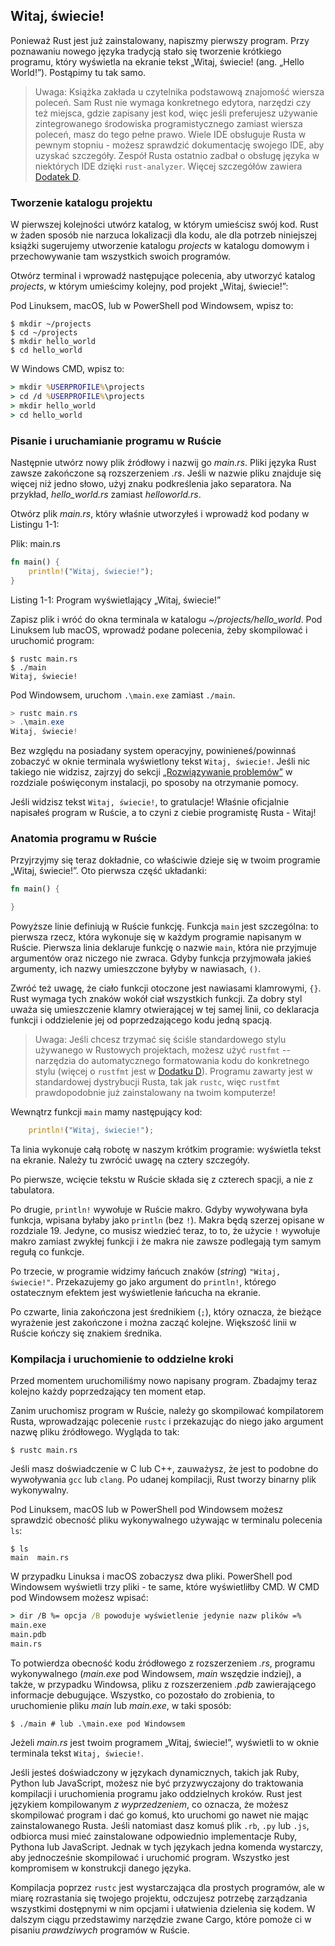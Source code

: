 ## Witaj, świecie!

Ponieważ Rust jest już zainstalowany, napiszmy pierwszy program. Przy
poznawaniu nowego języka tradycją stało się tworzenie krótkiego programu, który
wyświetla na ekranie tekst „Witaj, świecie! (ang. „Hello World!”). Postąpimy tu
tak samo.

> Uwaga: Książka zakłada u czytelnika podstawową znajomość wiersza poleceń. Sam
> Rust nie wymaga konkretnego edytora, narzędzi czy też miejsca, gdzie zapisany
> jest kod, więc jeśli preferujesz używanie zintegrowanego
> środowiska programistycznego zamiast wiersza poleceń, masz do tego pełne
> prawo. Wiele IDE obsługuje Rusta w pewnym stopniu - możesz sprawdzić
> dokumentację swojego IDE, aby uzyskać szczegóły. Zespół Rusta ostatnio zadbał
> o obsługę języka w niektórych IDE dzięki `rust-analyzer`.
> Więcej szczegółów zawiera [Dodatek D][devtools]<!-- ignore -->.

### Tworzenie katalogu projektu

W pierwszej kolejności utwórz katalog, w którym umieścisz swój kod. Rust
w żaden sposób nie narzuca lokalizacji dla kodu, ale dla potrzeb niniejszej
książki sugerujemy utworzenie katalogu *projects* w katalogu domowym i
przechowywanie tam wszystkich swoich programów.

Otwórz terminal i wprowadź następujące polecenia, aby utworzyć katalog
*projects*, w którym umieścimy kolejny, pod projekt „Witaj, świecie!”:

Pod Linuksem, macOS, lub w PowerShell pod Windowsem, wpisz to:

```console
$ mkdir ~/projects
$ cd ~/projects
$ mkdir hello_world
$ cd hello_world
```

W Windows CMD, wpisz to:

```cmd
> mkdir %USERPROFILE%\projects
> cd /d %USERPROFILE%\projects
> mkdir hello_world
> cd hello_world
```

### Pisanie i uruchamianie programu w Ruście

Następnie utwórz nowy plik źródłowy i nazwij go *main.rs*. Pliki języka Rust
zawsze zakończone są rozszerzeniem *.rs*. Jeśli w nazwie pliku znajduje się
więcej niż jedno słowo, użyj znaku podkreślenia jako separatora. Na przykład,
*hello_world.rs* zamiast *helloworld.rs*.

Otwórz plik *main.rs*, który właśnie utworzyłeś i wprowadź kod podany w
Listingu 1-1:

<span class="filename">Plik: main.rs</span>

```rust
fn main() {
    println!("Witaj, świecie!");
}
```

<span class="caption">Listing 1-1: Program wyświetlający „Witaj, świecie!”</span>

Zapisz plik i wróć do okna terminala w katalogu *~/projects/hello_world*. Pod Linuksem lub macOS, wprowadź podane
polecenia, żeby skompilować i uruchomić program:

```console
$ rustc main.rs
$ ./main
Witaj, świecie!
```

Pod Windowsem, uruchom `.\main.exe` zamiast `./main`. 

```powershell
> rustc main.rs
> .\main.exe
Witaj, świecie!
```

Bez względu na posiadany system operacyjny, powinieneś/powinnaś zobaczyć w oknie
terminala wyświetlony tekst `Witaj, świecie!`. Jeśli nic takiego nie widzisz,
zajrzyj do sekcji [„Rozwiązywanie problemów”][troubleshooting]<!-- ignore --> w
rozdziale poświęconym instalacji, po sposoby na otrzymanie pomocy.

Jeśli widzisz tekst `Witaj, świecie!`, to gratulacje! Właśnie oficjalnie napisałeś
program w Ruście, a to czyni z ciebie programistę Rusta - Witaj!

### Anatomia programu w Ruście

Przyjrzyjmy się teraz dokładnie, co właściwie dzieje się w twoim programie
„Witaj, świecie!”. Oto pierwsza część układanki:

```rust
fn main() {

}
```

Powyższe linie definiują w Ruście funkcję. Funkcja `main` jest szczególna: to
pierwsza rzecz, która wykonuje się w każdym programie napisanym w Ruście. Pierwsza
linia deklaruje funkcję o nazwie `main`, która nie przyjmuje argumentów oraz
niczego nie zwraca. Gdyby funkcja przyjmowała jakieś argumenty, ich nazwy
umieszczone byłyby w nawiasach, `()`.

Zwróć też uwagę, że ciało funkcji otoczone jest nawiasami klamrowymi, `{}`.
Rust wymaga tych znaków wokół ciał wszystkich funkcji. Za dobry styl uważa się
umieszczenie klamry otwierającej w tej samej linii, co deklaracja funkcji i
oddzielenie jej od poprzedzającego kodu jedną spacją.

> Uwaga: Jeśli chcesz trzymać się ściśle standardowego stylu używanego w
> Rustowych projektach, możesz użyć `rustfmt` -- narzędzia do automatycznego
> formatowania kodu do konkretnego stylu (więcej o `rustfmt` jest w
> [Dodatku D][devtools]<!-- ignore -->).
> Programu zawarty jest w standardowej dystrybucji Rusta, tak jak `rustc`,
> więc `rustfmt` prawdopodobnie już zainstalowany na twoim komputerze!

Wewnątrz funkcji `main` mamy następujący kod:

```rust
    println!("Witaj, świecie!");
```

Ta linia wykonuje całą robotę w naszym krótkim programie: wyświetla tekst na
ekranie. Należy tu zwrócić uwagę na cztery szczegóły.

Po pierwsze, wcięcie tekstu w Ruście składa się z czterech spacji, a nie z tabulatora.

Po drugie, `println!` wywołuje w Ruście makro. Gdyby wywoływana była
funkcja, wpisana byłaby jako `println` (bez `!`). Makra będą szerzej opisane w
rozdziale 19. Jedyne, co musisz wiedzieć teraz, to to, że użycie `!` wywołuje
makro zamiast zwykłej funkcji i że makra nie zawsze podlegają tym samym regułą co funkcje.

Po trzecie, w programie widzimy łańcuch znaków (*string*) `"Witaj, świecie!"`.
Przekazujemy go jako argument do `println!`, którego ostatecznym efektem jest
wyświetlenie łańcucha na ekranie.

Po czwarte, linia zakończona jest średnikiem (`;`), który oznacza, że bieżące
wyrażenie jest zakończone i można zacząć kolejne. Większość linii w Ruście
kończy się znakiem średnika.

### Kompilacja i uruchomienie to oddzielne kroki

Przed momentem uruchomiliśmy nowo napisany program. Zbadajmy teraz kolejno każdy
poprzedzający ten moment etap.

Zanim uruchomisz program w Ruście, należy go skompilować kompilatorem Rusta,
wprowadzając polecenie `rustc` i przekazując do niego jako argument nazwę pliku
źródłowego. Wygląda to tak:

```console
$ rustc main.rs
```

Jeśli masz doświadczenie w C lub C++, zauważysz, że jest to podobne do
wywoływania `gcc` lub `clang`. Po udanej kompilacji, Rust tworzy binarny plik
wykonywalny.

Pod Linuksem, macOS lub w PowerShell pod Windowsem możesz sprawdzić obecność
pliku wykonywalnego używając w terminalu polecenia `ls`:

```console
$ ls
main  main.rs
```

W przypadku Linuksa i macOS zobaczysz dwa pliki. PowerShell pod Windowsem wyświetli trzy pliki - te
same, które wyświetliłby CMD. W CMD pod Windowsem możesz wpisać:

```cmd
> dir /B %= opcja /B powoduje wyświetlenie jedynie nazw plików =%
main.exe
main.pdb
main.rs
```

To potwierdza obecność kodu źródłowego z rozszerzeniem *.rs*, programu
wykonywalnego (*main.exe* pod Windowsem, *main* wszędzie indziej), a także, w
przypadku Windowsa, pliku z rozszerzeniem *.pdb* zawierającego informacje
debugujące. Wszystko, co pozostało do zrobienia, to uruchomienie pliku *main*
lub *main.exe*, w taki sposób:

```console
$ ./main # lub .\main.exe pod Windowsem
```

Jeżeli *main.rs* jest twoim programem „Witaj, świecie!”, wyświetli to w oknie
terminala tekst `Witaj, świecie!`.

Jeśli jesteś doświadczony w językach dynamicznych, takich jak Ruby, Python lub
JavaScript, możesz nie być przyzwyczajony do traktowania kompilacji i
uruchomienia programu jako oddzielnych kroków. Rust jest językiem kompilowanym
*z wyprzedzeniem*, co oznacza, że możesz skompilować program i dać go komuś,
kto uruchomi go nawet nie mając zainstalowanego Rusta. Jeśli natomiast dasz
komuś plik `.rb`, `.py` lub `.js`, odbiorca musi mieć zainstalowane
odpowiednio implementacje Ruby, Pythona lub JavaScript. Jednak w tych językach
jedna komenda wystarczy, aby jednocześnie skompilować i uruchomić program.
Wszystko jest kompromisem w konstrukcji danego języka.

Kompilacja poprzez `rustc` jest wystarczająca dla prostych programów, ale w
miarę rozrastania się twojego projektu, odczujesz potrzebę zarządzania
wszystkimi dostępnymi w nim opcjami i ułatwienia dzielenia się kodem.
W dalszym ciągu przedstawimy narzędzie zwane Cargo, które pomoże ci w pisaniu
*prawdziwych* programów w Ruście.

[troubleshooting]: ch01-01-installation.html#rozwiązywanie-problemów
[devtools]: appendix-04-useful-development-tools.md
